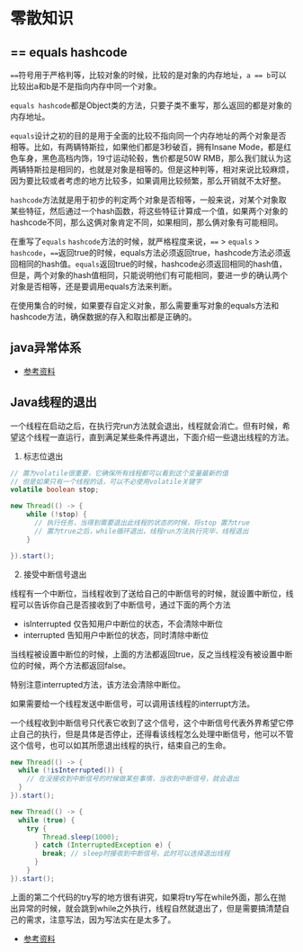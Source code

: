 # 零散知识

## == equals hashcode

`==`符号用于严格判等，比较对象的时候，比较的是对象的内存地址，`a == b`可以比较出a和b是不是指向内存中同一个对象。

`equals hashcode`都是Object类的方法，只要子类不重写，那么返回的都是对象的内存地址。

`equals`设计之初的目的是用于全面的比较不指向同一个内存地址的两个对象是否相等。比如，有两辆特斯拉，如果他们都是3秒破百，拥有Insane Mode，都是红色车身，黑色高档内饰，19寸运动轮毂，售价都是50W RMB，那么我们就认为这两辆特斯拉是相同的，也就是对象是相等的。但是这种判等，相对来说比较麻烦，因为要比较或者考虑的地方比较多，如果调用比较频繁，那么开销就不太好整。

`hashcode`方法就是用于初步的判定两个对象是否相等，一般来说，对某个对象取某些特征，然后通过一个hash函数，将这些特征计算成一个值，如果两个对象的hashcode不同，那么这俩对象肯定不同，如果相同，那么俩对象有可能相同。

在重写了`equals` `hashcode`方法的时候，就严格程度来说，`==` > `equals` > `hashcode`，`==`返回true的时候，equals方法必须返回true，hashcode方法必须返回相同的hash值。`equals`返回true的时候，hashcode必须返回相同的hash值，但是，两个对象的hash值相同，只能说明他们有可能相同，要进一步的确认两个对象是否相等，还是要调用equals方法来判断。

在使用集合的时候，如果要存自定义对象，那么需要重写对象的equals方法和hashcode方法，确保数据的存入和取出都是正确的。

## java异常体系
* [参考资料](https://www.cnblogs.com/knightsu/p/7114914.html)

## Java线程的退出

一个线程在启动之后，在执行完run方法就会退出，线程就会消亡。但有时候，希望这个线程一直运行，直到满足某些条件再退出，下面介绍一些退出线程的方法。

1. 标志位退出

```java
// 置为volatile很重要，它确保所有线程都可以看到这个变量最新的值
// 但是如果只有一个线程的话，可以不必使用volatile关键字
volatile boolean stop;

new Thread(() -> {
    while (!stop) {
      // 执行任务，当得到需要退出此线程的状态的时候，将stop 置为true
      // 置为true之后，while循环退出，线程run方法执行完毕，线程退出
    }

}).start();
```

2. 接受中断信号退出

线程有一个中断位，当线程收到了送给自己的中断信号的时候，就设置中断位，线程可以告诉你自己是否接收到了中断信号，通过下面的两个方法

* isInterrupted 仅告知用户中断位的状态，不会清除中断位
* interrupted   告知用户中断位的状态，同时清除中断位

当线程被设置中断位的时候，上面的方法都返回true，反之当线程没有被设置中断位的时候，两个方法都返回false。

特别注意interrupted方法，该方法会清除中断位。

如果需要给一个线程发送中断信号，可以调用该线程的interrupt方法。

一个线程收到中断信号只代表它收到了这个信号，这个中断信号代表外界希望它停止自己的执行，但是具体是否停止，还得看该线程怎么处理中断信号，他可以不管这个信号，也可以如其所愿退出线程的执行，结束自己的生命。

```java
new Thread(() -> {
  while (!isInterrupted()) {
    // 在没接收到中断信号的时候做某些事情，当收到中断信号，就会退出
  }
}).start();

new Thread(() -> {
  while (true) {
    try {
        Thread.sleep(1000);
      } catch (InterruptedException e) {
        break; // sleep时接收到中断信号，此时可以选择退出线程
      }
    }
}).start();
```

上面的第二个代码的try写的地方很有讲究，如果将try写在while外面，那么在抛出异常的时候，就会跳到while之外执行，线程自然就退出了，但是需要搞清楚自己的需求，注意写法，因为写法实在是太多了。

* [参考资料](https://www.cnblogs.com/onlywujun/p/3565082.html)
